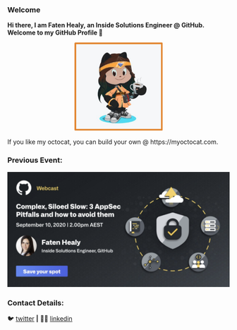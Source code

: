 ### Welcome
**Hi there, I am Faten Healy, an Inside Solutions Engineer @ GitHub. Welcome to my GitHub Profile 👋**

<p align="center">
  <img src="https://github.com/fatenhealy/fatenhealy/blob/main/Faten-Octocat.png" width="200" height="200"> 
</p>
If you like my octocat, you can build your own @ https://myoctocat.com.

### Previous Event:
 [<img src="https://github.com/fatenhealy/fatenhealy/blob/main/UpcomingWebinar.png" >](https://resources.github.com/webcasts/Appsec-pitfalls-how-to-avoid-them-aest)  
 
### Contact Details:

🐦 [twitter](https://twitter.com/fatenhealy) **|** 
👩‍🎓 [linkedin](https://www.linkedin.com/in/faten-healy-5260382b/)
